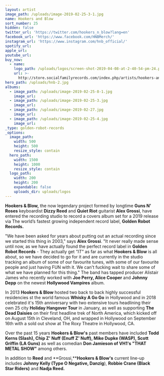 ```yaml
---
layout: artist
image_path: /uploads/image-2019-02-25-3-1.jpg
name: Hookers and Blow
sort_number: 25
hidden: false
twitter_url: 'https://twitter.com/hookers_n_blow?lang=en'
facebook_url: 'https://www.facebook.com/HNBMerch/'
instagram_url: 'https://www.instagram.com/hnb_official/'
spotify_url:
apple_url:
youtube_url:
buy_now:
  - name:
    logo_path: /uploads/logos/screen-shot-2019-04-08-at-2-40-54-pm-24.png
    url: >-
      http://store.socialfamilyrecords.com/index.php/artists/hookers-and-blow/hookers-blow-all-excess-tour-t-shirt.html
hero_path: /uploads/hnb-2.jpg
albums:
  - image_path: /uploads/image-2019-02-25-8-1.jpg
    image_url:
  - image_path: /uploads/image-2019-02-25-3.jpg
    image_url:
  - image_path: /uploads/image-2019-02-27.jpg
    image_url:
  - image_path: /uploads/image-2019-02-25-4.jpg
    image_url:
_type: golden-robot-records
_options:
  image_path:
    width: 500
    height: 500
    resize_style: contain
  hero_path:
    width: 1500
    height: 1000
    resize_style: contain
  logo_path:
    width: 200
    height: 200
    expandable: false
    uploads_dir: uploads/logos
---
```


**Hookers & Blow,** the now legendary project formed by longtime **Guns N' Roses** keyboardist **Dizzy Reed** and **Quiet Riot** guitarist **Alex Grossi**, have entered the recording studio to record a covers album set for a 2019 release via The world’s fastest growing independent record label, **Golden Robot Records.**

"We have been asked for years about putting out an actual recording since we started this thing in 2003," says **Alex Grossi**. "It never really made sense until now, as we have actually found the perfect record label in **Golden Robot Records** - They actually get *"IT"* as far as what **Hookers & Blow** is all about, so we have decided to go for it and are currently in the studio tracking an album of some of our favourite tunes, with some of our favourite people and just having FUN with it. We can't fucking wait to share some of what we have planned for this thing." The band has tapped producer Alistair James who recently worked with **Joe Perry, Alice Cooper** and **Johnny Depp** on the newest **Hollywood Vampires** album.

In 2013 **Hookers & Blow** hosted two back to back highly successful residencies st the world famous **Whisky A Go Go** in Hollywood and in 2018 celebrated it's 15th anniversary with two extensive tours headlining their own 25 city **Holiday Hangover Tour** in January, as well as supporting **The Dead Daisies** on their first headline trek of North America, which kicked off on August 15th in Cleveland, OH, and wrapped in Hollywood on September 16th with a sold out show at The Roxy Theatre in Hollywood, CA.

Over the past 15 years **Hookers & Blow's** past members have included **Todd Kerns (Slash), Chip Z' Nuff (Enuff Z' Nuff), Mike Dupke (WASP), Scott Griffin (LA Guns)** as well as comedian **Don Jamieson of VH1's "THAT METAL SHOW"** among others.

In addition to **Reed** and **Grossi,****Hookers & Blow's** current line-up includes **Johnny Kelly (Type O Negative, Danzig**), **Robbie Crane (Black Star Riders)** and **Nadja Reed.**